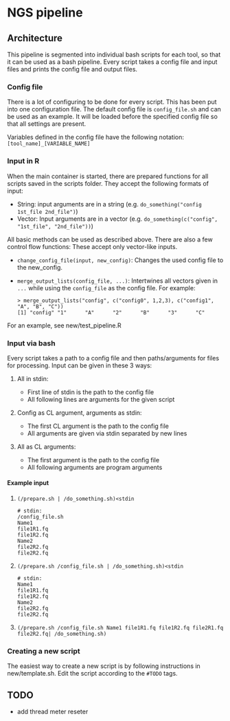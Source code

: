 # NGS pipeline

## Architecture

This pipeline is segmented into individual bash scripts for each tool, so that
it can be used as a bash pipeline. Every script takes a config file and input
files and prints the config file and output files.

### Config file

There is a lot of configuring to be done for every script. This has been
put into one configuration file. The default config file is `config_file.sh`
and can be used as an example. It will be loaded before the specified config
file so that all settings are present.

Variables defined in the config file have the following notation:
`[tool_name]_[VARIABLE_NAME]`

### Input in R

When the main container is started, there are prepared functions for all scripts
saved in the scripts folder. They accept the following formats of input:

- String: input arguments are in a string (e.g. `do_something("config 1st_file 2nd_file")`)
- Vector: Input arguments are in a vector (e.g. `do_something(c("config", "1st_file", "2nd_file"))`)

All basic methods can be used as described above. There are also a few control flow functions:
These accept only vector-like inputs.

- `change_config_file(input, new_config)`: Changes the used config file to the new_config.
- `merge_output_lists(config_file, ...)`: Intertwines all vectors given in `...` while using the `config_file`
   as the config file. For example:

   ```(R)
   > merge_output_lists("config", c("config0", 1,2,3), c("config1", "A", "B", "C"))
   [1] "config" "1"      "A"      "2"      "B"      "3"      "C"
   ```

For an example, see new/test_pipeline.R

### Input via bash

Every script takes a path to a config file
and then paths/arguments for files for processing. Input can be given in these
3 ways:

1) All in stdin:

   - First line of stdin is the path to the config file
   - All following lines are arguments for the given script

2) Config as CL argument, arguments as stdin:

   - The first CL argument is the path to the config file
   - All arguments are given via stdin separated by new lines

3) All as CL arguments:

   - The first argument is the path to the config file
   - All following arguments are program arguments

#### Example input

1) `(/prepare.sh | /do_something.sh)<stdin`

    ```(input)
    # stdin:
    /config_file.sh
    Name1
    file1R1.fq
    file1R2.fq
    Name2
    file2R2.fq
    file2R2.fq
    ```

2) `(/prepare.sh /config_file.sh | /do_something.sh)<stdin`

    ```(input)
    # stdin:
    Name1
    file1R1.fq
    file1R2.fq
    Name2
    file2R2.fq
    file2R2.fq
    ```

3) `(/prepare.sh /config_file.sh Name1 file1R1.fq file1R2.fq file2R1.fq file2R2.fq| /do_something.sh)`

### Creating a new script

The easiest way to create a new script is by following instructions in new/template.sh.
Edit the script according to the `#TODO` tags.

## TODO

- add thread meter reseter

